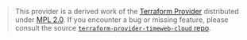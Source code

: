 > This provider is a derived work of the [Terraform Provider](https://github.com/timeweb-cloud/terraform-provider-timeweb-cloud)
> distributed under [MPL 2.0](https://www.mozilla.org/en-US/MPL/2.0/). If you encounter a bug or missing feature,
> please consult the source [`terraform-provider-timeweb-cloud` repo](https://github.com/timeweb-cloud/terraform-provider-timeweb-cloud/issues).
